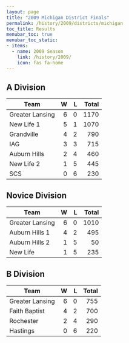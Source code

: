 ```yaml
---
layout: page
title: "2009 Michigan District Finals"
permalink: /history/2009/districts/michigan
toc_title: Results
menubar_toc: true
menubar_toc_static:
- items:
  - name: 2009 Season
    link: /history/2009/
    icon: fas fa-home
---
```


## A Division

| Team            |    W |    L | Total |
| --------------- | ---: | ---: | ----: |
| Greater Lansing |    6 |    0 |  1170 |
| New Life 1      |    5 |    1 |  1070 |
| Grandville      |    4 |    2 |   790 |
| IAG             |    3 |    3 |   715 |
| Auburn Hills    |    2 |    4 |   460 |
| New Life 2      |    1 |    5 |   445 |
| SCS             |    0 |    6 |   230 |

## Novice Division

| Team            |    W |    L | Total |
| --------------- | ---: | ---: | ----: |
| Greater Lansing |    6 |    0 |  1010 |
| Auburn Hills 1  |    4 |    2 |   495 |
| Auburn Hills 2  |    1 |    5 |    50 |
| New Life        |    1 |    5 |   235 |

## B Division

| Team            |    W |    L | Total |
| --------------- | ---: | ---: | ----: |
| Greater Lansing |    6 |    0 |   755 |
| Faith Baptist   |    4 |    2 |   700 |
| Rochester       |    2 |    4 |   290 |
| Hastings        |    0 |    6 |   220 |
